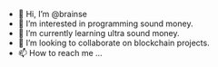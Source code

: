 - 👋 Hi, I’m @brainse
- 👀 I’m interested in programming sound money.
- 🌱 I’m currently learning ultra sound money.
- 💞️ I’m looking to collaborate on blockchain projects.
- 📫 How to reach me ...

<!---
brainse/brainse is a ✨ special ✨ repository because its `README.md` (this file) appears on your GitHub profile.
You can click the Preview link to take a look at your changes.
--->
